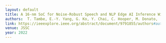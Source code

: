 ```yaml
---
layout: default
title: A 16-nm SoC for Noise-Robust Speech and NLP Edge AI Inference With Bayesian Sound Source Separation and Attention-Based DNNs
authors:  T. Tambe, E.-Y. Yang, G. Ko, Y. Chai, C. Hooper, M. Donato,  P. Whatmough, A. Rush, D. Brooks, G.-Y. Wei 
link: https://ieeexplore.ieee.org/abstract/document/9791855/authors#authors
venue: JSSC
year: 2022
---
```

